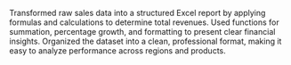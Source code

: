 Transformed raw sales data into a structured Excel report by applying formulas and calculations to determine total revenues. Used functions for summation, percentage growth, and formatting to present clear financial insights. Organized the dataset into a clean, professional format, making it easy to analyze performance across regions and products.
